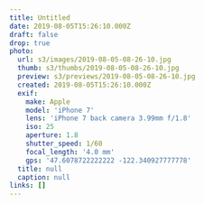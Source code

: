 ```yaml
---
title: Untitled
date: 2019-08-05T15:26:10.000Z
draft: false
drop: true
photo:
  url: s3/images/2019-08-05-08-26-10.jpg
  thumb: s3/thumbs/2019-08-05-08-26-10.jpg
  preview: s3/previews/2019-08-05-08-26-10.jpg
  created: 2019-08-05T15:26:10.000Z
  exif:
    make: Apple
    model: 'iPhone 7'
    lens: 'iPhone 7 back camera 3.99mm f/1.8'
    iso: 25
    aperture: 1.8
    shutter_speed: 1/60
    focal_length: '4.0 mm'
    gps: '47.6078722222222 -122.340927777778'
  title: null
  caption: null
links: []
---
```

